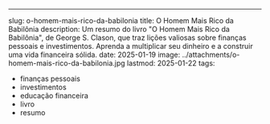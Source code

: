 ---
slug: o-homem-mais-rico-da-babilonia
title: O Homem Mais Rico da Babilônia
description: Um resumo do livro "O Homem Mais Rico da Babilônia", de George S. Clason, que traz lições valiosas sobre finanças pessoais e investimentos. Aprenda a multiplicar seu dinheiro e a construir uma vida financeira sólida.
date: 2025-01-19
image: ../attachments/o-homem-mais-rico-da-babilonia.jpg
lastmod: 2025-01-22
tags:
  - finanças pessoais
  - investimentos
  - educação financeira
  - livro
  - resumo
